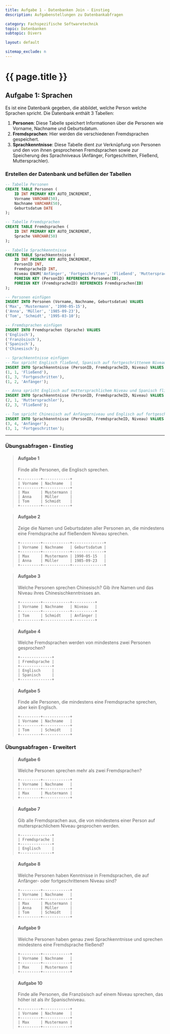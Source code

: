 ```yaml
---
title: Aufgabe 1 - Datenbanken Join - Einstieg
description: Aufgabenstellungen zu Datenbankabfragen

category: Fachspezifische Softwaretechnik
topic: Datenbanken
subtopic: Divers

layout: default

sitemap_exclude: n
---
```


# {{ page.title }} 

## Aufgabe 1: Sprachen

Es ist eine Datenbank gegeben, die abbildet, welche Person welche Sprachen spricht.
Die Datenbank enthält 3 Tabellen:

1. **Personen**: Diese Tabelle speichert Informationen über die Personen wie Vorname, Nachname und Geburtsdatum.
2. **Fremdsprachen**: Hier werden die verschiedenen Fremdsprachen gespeichert.
3. **Sprachkenntnisse**: Diese Tabelle dient zur Verknüpfung von Personen und den von ihnen gesprochenen Fremdsprachen sowie zur Speicherung des Sprachniveaus (Anfänger, Fortgeschritten, Fließend, Muttersprachler).


### Erstellen der Datenbank und befüllen der Tabellen

```sql
-- Tabelle Personen
CREATE TABLE Personen (
    ID INT PRIMARY KEY AUTO_INCREMENT,
    Vorname VARCHAR(50),
    Nachname VARCHAR(50),
    Geburtsdatum DATE
);

-- Tabelle Fremdsprachen
CREATE TABLE Fremdsprachen (
    ID INT PRIMARY KEY AUTO_INCREMENT,
    Sprache VARCHAR(50)
);

-- Tabelle Sprachkenntnisse
CREATE TABLE Sprachkenntnisse (
    ID INT PRIMARY KEY AUTO_INCREMENT,
    PersonID INT,
    FremdspracheID INT,
    Niveau ENUM('Anfänger', 'Fortgeschritten', 'Fließend', 'Muttersprachler'),
    FOREIGN KEY (PersonID) REFERENCES Personen(ID),
    FOREIGN KEY (FremdspracheID) REFERENCES Fremdsprachen(ID)
);
```
```sql
-- Personen einfügen
INSERT INTO Personen (Vorname, Nachname, Geburtsdatum) VALUES
('Max', 'Mustermann', '1990-05-15'),
('Anna', 'Müller', '1985-09-23'),
('Tom', 'Schmidt', '1995-03-10');

-- Fremdsprachen einfügen
INSERT INTO Fremdsprachen (Sprache) VALUES
('Englisch'),
('Französisch'),
('Spanisch'),
('Chinesisch');

-- Sprachkenntnisse einfügen
-- Max spricht Englisch fließend, Spanisch auf fortgeschrittenem Niveau und Französisch auf Anfängerniveau
INSERT INTO Sprachkenntnisse (PersonID, FremdspracheID, Niveau) VALUES
(1, 1, 'Fließend'),
(1, 3, 'Fortgeschritten'),
(1, 2, 'Anfänger');

-- Anna spricht Englisch auf muttersprachlichem Niveau und Spanisch fließend
INSERT INTO Sprachkenntnisse (PersonID, FremdspracheID, Niveau) VALUES
(2, 1, 'Muttersprachler'),
(2, 3, 'Fließend');

-- Tom spricht Chinesisch auf Anfängerniveau und Englisch auf fortgeschrittenem Niveau
INSERT INTO Sprachkenntnisse (PersonID, FremdspracheID, Niveau) VALUES
(3, 4, 'Anfänger'),
(3, 1, 'Fortgeschritten');
```

---
### Übungsabfragen - Einstieg

> #### Aufgabe 1
> Finde alle Personen, die Englisch sprechen.
> ```
> +---------+------------+
> | Vorname | Nachname   |
> +---------+------------+
> | Max     | Mustermann |
> | Anna    | Müller     |
> | Tom     | Schmidt    |
> +---------+------------+
> ```

> #### Aufgabe 2
> Zeige die Namen und Geburtsdaten aller Personen an, die mindestens eine Fremdsprache auf fließendem Niveau sprechen.
> ```
> +---------+------------+--------------+
> | Vorname | Nachname   | Geburtsdatum |
> +---------+------------+--------------+
> | Max     | Mustermann | 1990-05-15   |
> | Anna    | Müller     | 1985-09-23   |
> +---------+------------+--------------+
> ```

> #### Aufgabe 3
> Welche Personen sprechen Chinesisch? Gib ihre Namen und das Niveau ihres Chinesischkenntnisses an.
> ```
> +---------+------------+----------+
> | Vorname | Nachname   | Niveau   |
> +---------+------------+----------+
> | Tom     | Schmidt    | Anfänger |
> +---------+------------+----------+
> ```

> #### Aufgabe 4
> Welche Fremdsprachen werden von mindestens zwei Personen gesprochen?
> ```
> +--------------+
> | Fremdsprache |
> +--------------+
> | Englisch     |
> | Spanisch     |
> +--------------+
> ```

> #### Aufgabe 5 
> Finde alle Personen, die mindestens eine Fremdsprache sprechen, aber kein Englisch.
> ```
> +---------+------------+
> | Vorname | Nachname   |
> +---------+------------+
> | Tom     | Schmidt    |
> +---------+------------+
> ```


### Übungsabfragen - Erweitert

> #### Aufgabe 6
> Welche Personen sprechen mehr als zwei Fremdsprachen?
> ```
> +---------+------------+
> | Vorname | Nachname   |
> +---------+------------+
> | Max     | Mustermann |
> +---------+------------+
> ```


> #### Aufgabe 7
> Gib alle Fremdsprachen aus, die von mindestens einer Person auf muttersprachlichem Niveau gesprochen werden.
> ```
> +--------------+
> | Fremdsprache |
> +--------------+
> | Englisch     |
> +--------------+
> ```


> #### Aufgabe 8
> Welche Personen haben Kenntnisse in Fremdsprachen, die auf Anfänger- oder fortgeschrittenem Niveau sind?
> ```
> +---------+------------+
> | Vorname | Nachname   |
> +---------+------------+
> | Max     | Mustermann |
> | Anna    | Müller     |
> | Tom     | Schmidt    |
> +---------+------------+
> ```

> #### Aufgabe 9
> Welche Personen haben genau zwei Sprachkenntnisse und sprechen mindestens eine Fremdsprache fließend?
> ```
> +---------+------------+
> | Vorname | Nachname   |
> +---------+------------+
> | Max     | Mustermann |
> +---------+------------+
> ```

> #### Aufgabe 10
> Finde alle Personen, die Französisch auf einem Niveau sprechen, das höher ist als ihr Spanischniveau.
> ```
> +---------+------------+
> | Vorname | Nachname   |
> +---------+------------+
> | Max     | Mustermann |
> +---------+------------+
> ```